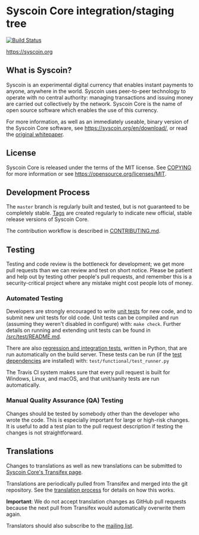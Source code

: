 Syscoin Core integration/staging tree
=====================================

[![Build Status](https://travis-ci.org/syscoin/syscoin.svg?branch=master)](https://travis-ci.org/syscoin/syscoin)

https://syscoin.org

What is Syscoin?
----------------

Syscoin is an experimental digital currency that enables instant payments to
anyone, anywhere in the world. Syscoin uses peer-to-peer technology to operate
with no central authority: managing transactions and issuing money are carried
out collectively by the network. Syscoin Core is the name of open source
software which enables the use of this currency.

For more information, as well as an immediately useable, binary version of
the Syscoin Core software, see https://syscoin.org/en/download/, or read the
[original whitepaper](https://syscoin.org/syscoin.pdf).

License
-------

Syscoin Core is released under the terms of the MIT license. See [COPYING](COPYING) for more
information or see https://opensource.org/licenses/MIT.

Development Process
-------------------

The `master` branch is regularly built and tested, but is not guaranteed to be
completely stable. [Tags](https://github.com/syscoin/syscoin/tags) are created
regularly to indicate new official, stable release versions of Syscoin Core.

The contribution workflow is described in [CONTRIBUTING.md](CONTRIBUTING.md).

Testing
-------

Testing and code review is the bottleneck for development; we get more pull
requests than we can review and test on short notice. Please be patient and help out by testing
other people's pull requests, and remember this is a security-critical project where any mistake might cost people
lots of money.

### Automated Testing

Developers are strongly encouraged to write [unit tests](src/test/README.md) for new code, and to
submit new unit tests for old code. Unit tests can be compiled and run
(assuming they weren't disabled in configure) with: `make check`. Further details on running
and extending unit tests can be found in [/src/test/README.md](/src/test/README.md).

There are also [regression and integration tests](/test), written
in Python, that are run automatically on the build server.
These tests can be run (if the [test dependencies](/test) are installed) with: `test/functional/test_runner.py`

The Travis CI system makes sure that every pull request is built for Windows, Linux, and macOS, and that unit/sanity tests are run automatically.

### Manual Quality Assurance (QA) Testing

Changes should be tested by somebody other than the developer who wrote the
code. This is especially important for large or high-risk changes. It is useful
to add a test plan to the pull request description if testing the changes is
not straightforward.

Translations
------------

Changes to translations as well as new translations can be submitted to
[Syscoin Core's Transifex page](https://www.transifex.com/projects/p/syscoin/).

Translations are periodically pulled from Transifex and merged into the git repository. See the
[translation process](doc/translation_process.md) for details on how this works.

**Important**: We do not accept translation changes as GitHub pull requests because the next
pull from Transifex would automatically overwrite them again.

Translators should also subscribe to the [mailing list](https://groups.google.com/forum/#!forum/syscoin-translators).
